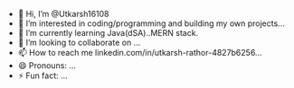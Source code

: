 - 👋 Hi, I’m @Utkarsh16108
- 👀 I’m interested in coding/programming and building my own projects...
- 🌱 I’m currently learning Java(dSA)..MERN stack.
- 💞️ I’m looking to collaborate on ...
- 📫 How to reach me 
linkedin.com/in/utkarsh-rathor-4827b6256...
- 😄 Pronouns: ...
- ⚡ Fun fact: ...

<!---
Utkarsh16108/Utkarsh16108 is a ✨ special ✨ repository because its `README.md` (this file) appears on your GitHub profile.
You can click the Preview link to take a look at your changes.
--->
